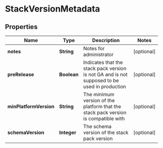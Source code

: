# StackVersionMetadata

## Properties
Name | Type | Description | Notes
------------ | ------------- | ------------- | -------------
**notes** | **String** | Notes for administrator |  [optional]
**preRelease** | **Boolean** | Indicates that the stack pack version is not GA and is not supposed to be used in production |  [optional]
**minPlatformVersion** | **String** | The minimum version of the platform that the stack pack version is compatible with |  [optional]
**schemaVersion** | **Integer** | The schema version of the stack pack version |  [optional]
